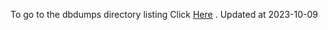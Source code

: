 To go to the dbdumps directory listing Click [Here](https://ipfs.io/ipfs/bafkreierdif23bfswnz7mbddgnwlrs2aj5lmct3wbovdsxx6pq2shed3pu) . Updated at 2023-10-09